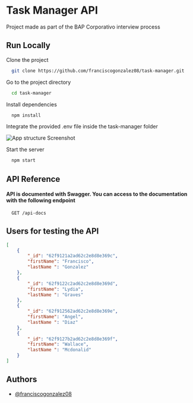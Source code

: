 
# Task Manager API

Project made as part of the BAP Corporativo interview process


## Run Locally

Clone the project

```bash
  git clone https://github.com/franciscogonzalez08/task-manager.git
```

Go to the project directory

```bash
  cd task-manager
```

Install dependencies

```bash
  npm install
```
Integrate the provided .env file inside the task-manager folder

![App structure Screenshot](https://i.postimg.cc/VNgZrcg6/project-Structure.png)

Start the server

```bash
  npm start
```


## API Reference

#### API is documented with Swagger. You can access to the documentation with the following endpoint

```https
  GET /api-docs
```
## Users for testing the API

```JSON
[
    {
        "_id": "62f9121a2ad62c2e8d8e369c",
        "firstName": "Francisco",
        "lastName ": "Gonzalez"
    },
    {
        "_id": "62f9122c2ad62c2e8d8e369d",
        "firstName": "Lydia",
        "lastName ": "Graves"
    },
    {
        "_id": "62f912562ad62c2e8d8e369e",
        "firstName": "Angel",
        "lastName ": "Diaz"
    },
    {
        "_id": "62f9127b2ad62c2e8d8e369f",
        "firstName": "Wallace",
        "lastName ": "Mcdonalid"
    }
]
```

## Authors

- [@franciscogonzalez08](https://github.com/franciscogonzalez08)



